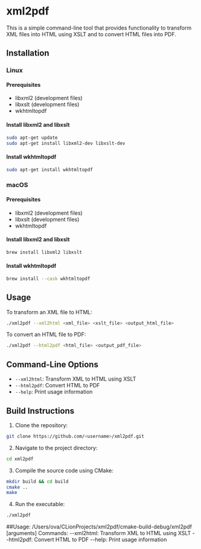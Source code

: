 # xml2pdf

This is a simple command-line tool that provides functionality to transform XML files into HTML using XSLT and to convert HTML files into PDF.

## Installation

### Linux

#### Prerequisites
- libxml2 (development files)
- libxslt (development files)
- wkhtmltopdf

#### Install libxml2 and libxslt
```sh
sudo apt-get update
sudo apt-get install libxml2-dev libxslt-dev
```

#### Install wkhtmltopdf
```sh
sudo apt-get install wkhtmltopdf
```

### macOS

#### Prerequisites
- libxml2 (development files)
- libxslt (development files)
- wkhtmltopdf

#### Install libxml2 and libxslt
```sh
brew install libxml2 libxslt
```

#### Install wkhtmltopdf
```sh
brew install --cask wkhtmltopdf
```

## Usage

To transform an XML file to HTML:
```sh
./xml2pdf --xml2html <xml_file> <xslt_file> <output_html_file>
```

To convert an HTML file to PDF:
```sh
./xml2pdf --html2pdf <html_file> <output_pdf_file>
```

## Command-Line Options

- `--xml2html`: Transform XML to HTML using XSLT
- `--html2pdf`: Convert HTML to PDF
- `--help`: Print usage information

## Build Instructions

1. Clone the repository:
```sh
git clone https://github.com/<username>/xml2pdf.git
```

2. Navigate to the project directory:
```sh
cd xml2pdf
```

3. Compile the source code using CMake:
```sh
mkdir build && cd build
cmake ..
make
```

4. Run the executable:
```sh
./xml2pdf
```

##Usage: /Users/ova/CLionProjects/xml2pdf/cmake-build-debug/xml2pdf <command> [arguments]
Commands:
--xml2html: Transform XML to HTML using XSLT
--html2pdf: Convert HTML to PDF
--help: Print usage information
